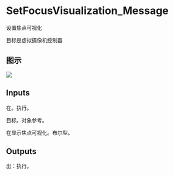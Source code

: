 # SetFocusVisualization_Message

设置焦点可视化

目标是虚拟摄像机控制器

## 图示

![]($-20221218-21255779.png)

## Inputs

在。执行。

目标。对象参考。

在显示焦点可视化。布尔型。  

## Outputs

出：执行。
